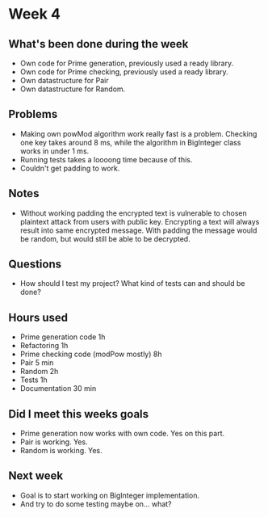 # Week 4

## What's been done during the week

- Own code for Prime generation, previously used a ready library.
- Own code for Prime checking, previously used a ready library.
- Own datastructure for Pair
- Own datastructure for Random.

## Problems

- Making own powMod algorithm work really fast is a problem. Checking one key takes around 8 ms, while the algorithm in BigInteger class works in under 1 ms.
- Running tests takes a loooong time because of this.
- Couldn't get padding to work.

## Notes

- Without working padding the encrypted text is vulnerable to chosen plaintext attack from users with public key. Encrypting a text will always result into same encrypted message. With padding the message would be random, but would still be able to be decrypted.

## Questions

- How should I test my project? What kind of tests can and should be done?

## Hours used

- Prime generation code 1h
- Refactoring 1h
- Prime checking code (modPow mostly) 8h
- Pair 5 min
- Random 2h
- Tests 1h
- Documentation 30 min

## Did I meet this weeks goals

- Prime generation now works with own code. Yes on this part.
- Pair is working. Yes.
- Random is working. Yes.

## Next week

- Goal is to start working on BigInteger implementation.
- And try to do some testing maybe on... what?
